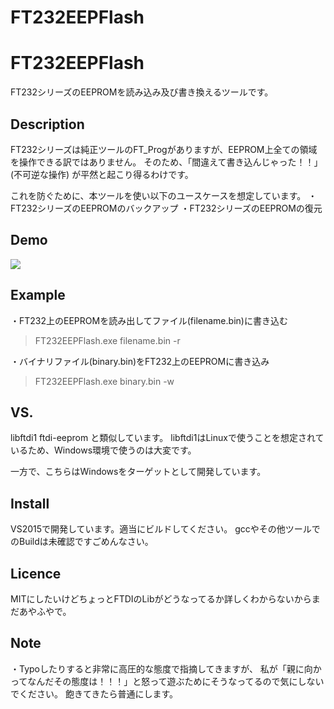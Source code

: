 # FT232EEPFlash

FT232EEPFlash
====
FT232シリーズのEEPROMを読み込み及び書き換えるツールです。

## Description
FT232シリーズは純正ツールのFT_Progがありますが、EEPROM上全ての領域を操作できる訳ではありません。
そのため、「間違えて書き込んじゃった！！」(不可逆な操作)
が平然と起こり得るわけです。

これを防ぐために、本ツールを使い以下のユースケースを想定しています。
・FT232シリーズのEEPROMのバックアップ
・FT232シリーズのEEPROMの復元

## Demo
![](https://i.gyazo.com/ade2d827591d94756a89c95eb6274532.gif)

## Example
・FT232上のEEPROMを読み出してファイル(filename.bin)に書き込む
>FT232EEPFlash.exe filename.bin -r

・バイナリファイル(binary.bin)をFT232上のEEPROMに書き込み
>FT232EEPFlash.exe binary.bin -w

## VS. 
libftdi1 ftdi-eeprom と類似しています。
libftdi1はLinuxで使うことを想定されているため、Windows環境で使うのは大変です。

一方で、こちらはWindowsをターゲットとして開発しています。

## Install
VS2015で開発しています。適当にビルドしてください。
gccやその他ツールでのBuildは未確認ですごめんなさい。

## Licence
MITにしたいけどちょっとFTDIのLibがどうなってるか詳しくわからないからまだあやふやで。

## Note
・Typoしたりすると非常に高圧的な態度で指摘してきますが、
私が「親に向かってなんだその態度は！！！」と怒って遊ぶためにそうなってるので気にしないでください。
飽きてきたら普通にします。
